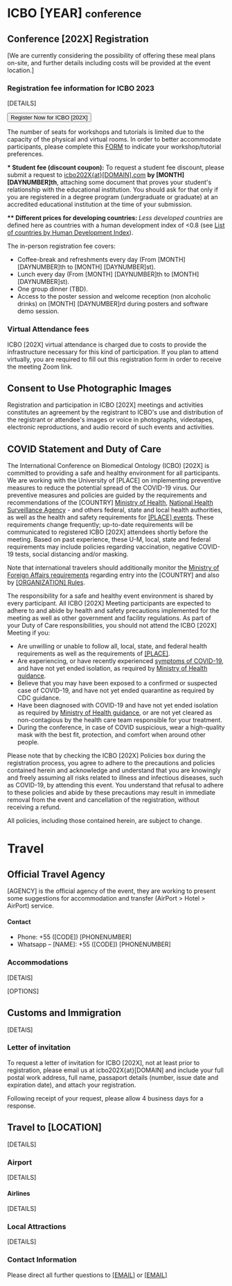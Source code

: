 <br>
<h1> ICBO [YEAR] <small>conference</small></h1>

## Conference [202X] Registration 

[We are currently considering the possibility of offering these meal plans on-site, and further details including costs will be provided at the event location.]

### Registration fee information for ICBO 2023 

[DETAILS]

<button type="button" class="btn btn-success btn-primary btn-lg">Register Now for ICBO [202X]</button>	

<div class="alert alert-primary" role="alert">
The number of seats for workshops and tutorials is limited due to the capacity of the physical and virtual rooms. In order to better accommodate participants, please complete this <a href="https://docs.google.com/forms/ZZZ"> FORM</a> to indicate your workshop/tutorial preferences.
</div>

<b>* Student fee (discount coupon):</b> To request a student fee discount, please submit a request to 
    <a href="mailto:[MAIL]?subject=[ICBO202X]Student discount coupon" target="_blank">icbo202X{at}[DOMAIN].com</a> <b>by [MONTH] [DAYNUMBER]th</b>, attaching some document that proves your student's relationship with the educational institution. You should ask for that only if you are registered in a degree program (undergraduate or graduate) at an accredited educational institution at the time of your submission.

<b>** Different prices for developing countries: </b><i>Less developed countries</i> are defined here as countries with a human development index of &lt;0.8 (see 
    <a target="_blank" href="https://en.wikipedia.org/wiki/List_of_countries_by_Human_Development_Index">
    List of countries by Human Development Index</a>).

The in-person registration fee covers:
<ul>
    <li>Coffee-break and refreshments every day (From [MONTH] [DAYNUMBER]th to [MONTH] [DAYNUMBER]st).</li>                    
    <li>Lunch every day (From [MONTH] [DAYNUMBER]th to [MONTH] [DAYNUMBER]st).</li>
    <li>One group dinner (TBD).</li>
    <li>Access to the poster session and welcome reception (non alcoholic drinks) on [MONTH] [DAYNUMBER]rd  during posters and software demo session.</li>     
</ul>

### Virtual Attendance fees

ICBO [202X] virtual attendance is charged due to costs to provide the infrastructure necessary for this kind of participation. If you plan to attend virtually, you are required to fill out this registration form in order to receive the meeting Zoom link.

## Consent to Use Photographic Images

Registration and participation in ICBO [202X] meetings and activities constitutes an agreement by the registrant to ICBO's use and distribution of the registrant or attendee's images or voice in photographs, videotapes, electronic reproductions, and audio record of such events and activities.

## COVID Statement and Duty of Care

<p>The International Conference on Biomedical Ontology (ICBO) [202X] is committed to providing a safe and
    healthy environment for all participants. We are working with the University of [PLACE] on
    implementing preventive measures to reduce the potential spread of the COVID-19 virus. Our preventive
    measures and policies are guided by the requirements and recommendations of the [COUNTRY] <a
    href="https://[URL]" target="_blank">Ministry of Health</a>, <a href="https://[URL]" target="_blank">National Health Surveillance Agency</a> - and others federal, state and local health authorities, as well as the health and safety requirements for <a href="http://[LINK]"target="_blank">[PLACE] events</a>. These requirements change frequently; up-to-date requirements will be communicated to registered ICBO [202X] attendees shortly before the meeting. Based on past experience, these U-M, local, state and federal requirements may include policies regarding vaccination, negative COVID-19 tests, social distancing and/or masking.</p>

<p>Note that international travelers should additionally monitor the <a href="[URL]" target="_blank">Ministry of Foreign Affairs requirements</a> regarding entry into the [COUNTRY] and also by <a href="[URL]" target="_blank">[ORGANIZATION] Rules</a>.</p>

<p>The responsibility for a safe and healthy event environment is shared by every participant. All ICBO [202X]
    Meeting participants are expected to adhere to and abide by health and safety precautions implemented
    for the meeting as well as other government and facility regulations. As part of your Duty of Care
    responsibilities, you should not attend the ICBO [202X] Meeting if you: </p>
<ul>
    <li>Are unwilling or unable to follow all, local, state, and federal health requirements as well as the requirements of <a href="http://[URL]" target="_blank">[PLACE]</a>.</li>
    <li>Are experiencing, or have recently experienced <a href="https://[URL]" target="_blank">symptoms of COVID-19</a>, and have not yet ended isolation, as required by <a href="https://[LINK]" target="_blank">Ministry of Health guidance</a>.</li>
    <li>Believe that you may have been exposed to a confirmed or suspected case of COVID-19, and have not
        yet ended quarantine as required by CDC guidance.</li>
    <li>Have been diagnosed with COVID-19 and have not yet ended isolation as required by <a href="https://[LINK]" target="_blank">Ministry of Health guidance</a>, or are not yet cleared as non-contagious by the health care team responsible for your treatment.</li>
    <li>During the conference, in case of COVID suspicious, wear a high-quality mask with the best fit,
        protection, and comfort when around other people.</li>
</ul>
<p>Please note that by checking the ICBO [202X] Policies box during the registration process, you agree to
    adhere to the precautions and policies contained herein and acknowledge and understand that you are
    knowingly and freely assuming all risks related to illness and infectious diseases, such as COVID-19, by
    attending this event. You understand that refusal to adhere to these policies and abide by these
    precautions may result in immediate removal from the event and cancellation of the registration, without
    receiving a refund.</p>

<p>All policies, including those contained herein, are subject to change.</p>

# Travel

## Official Travel Agency 

[AGENCY] is the official agency of the event, they are working to present some suggestions for accommodation and transfer (AirPort > Hotel > AirPort) service.

#### Contact
<ul>
    <li>Phone: +55 ([CODE]) [PHONENUMBER]</li>
    <li>Whatsapp – [NAME]: +55 ([CODE]) [PHONENUMBER]</li>
</ul>

### Accommodations

[DETAIS]

[OPTIONS]

## Customs and Immigration

[DETAIS]

### Letter of invitation

To request a letter of invitation for ICBO [202X], not at least prior to registration, please email us at icbo202X{at}[DOMAIN] and include your full postal work address, full name, passaport details (number, issue date and expiration date), and attach your registration.

Following receipt of your request, please allow 4 business days for a response.

## Travel to [LOCATION]

[DETAILS]

### Airport

[DETAILS]

#### Airlines

[DETAILS]

### Local Attractions

[DETAILS]

### Contact Information 

Please direct all further questions to <a href="mailto:[EMAIL]?subject=Conference-Information">[EMAIL]</a> or <a href="mailto:[EMAIL]?subject=Conference-Information">[EMAIL]</a> 


